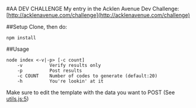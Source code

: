 #AA DEV CHALLENGE
My entry in the Acklen Avenue Dev Challenge: [http://acklenavenue.com/challenge](http://acklenavenue.com/challenge)

##Setup
Clone, then do:
```Shell
npm install
```

##Usage
```Text
node index <-v|-p> [-c count]
    -v          Verify results only
    -p          Post results
    -c COUNT    Number of codes to generate (default:20)
    -h          You're lookin' at it
```

Make sure to edit the template with the data you want to POST (See [utils.js:5](utils.js#L5))
